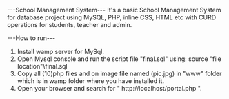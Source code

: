 ---School Management System---
It's a basic School Management System for database project using MySQL, PHP, inline CSS, HTML etc with CURD operations for students, teacher and admin.

---How to run---
1) Install wamp server for MySql.
2) Open Mysql console and run the script file "final.sql" using:
   source "file location"\final.sql
3) Copy all (10)php files and on image file named (pic.jpg) in "www" folder which is in wamp folder where you have installed it.
4) Open your browser and search for " http://localhost/portal.php ".
